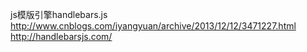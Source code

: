 js模版引擎handlebars.js
http://www.cnblogs.com/iyangyuan/archive/2013/12/12/3471227.html
http://handlebarsjs.com/
